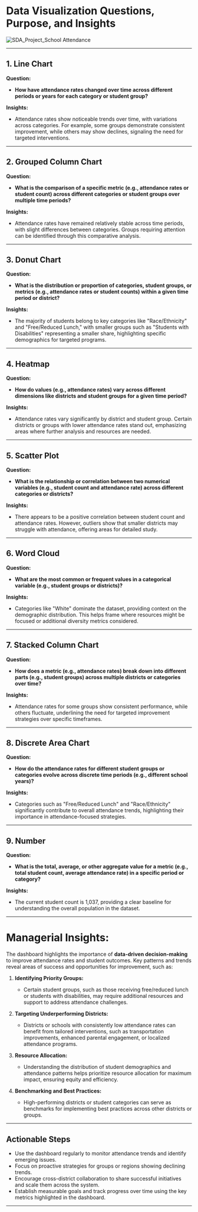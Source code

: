 # Data Visualization Questions, Purpose, and Insights

![SDA_Project_School Attendance](https://github.com/user-attachments/assets/3f7330ef-338b-4696-bcac-ec7b99e6c7f5)


---

## 1. Line Chart  
**Question:**  
- **How have attendance rates changed over time across different periods or years for each category or student group?**

**Insights:**  
- Attendance rates show noticeable trends over time, with variations across categories. For example, some groups demonstrate consistent improvement, while others may show declines, signaling the need for targeted interventions.

---

## 2. Grouped Column Chart  
**Question:**  
- **What is the comparison of a specific metric (e.g., attendance rates or student count) across different categories or student groups over multiple time periods?**

**Insights:**  
- Attendance rates have remained relatively stable across time periods, with slight differences between categories. Groups requiring attention can be identified through this comparative analysis.

---

## 3. Donut Chart  
**Question:**  
- **What is the distribution or proportion of categories, student groups, or metrics (e.g., attendance rates or student counts) within a given time period or district?**

**Insights:**  
- The majority of students belong to key categories like "Race/Ethnicity" and "Free/Reduced Lunch," with smaller groups such as "Students with Disabilities" representing a smaller share, highlighting specific demographics for targeted programs.

---

## 4. Heatmap  
**Question:**  
- **How do values (e.g., attendance rates) vary across different dimensions like districts and student groups for a given time period?**

**Insights:**  
- Attendance rates vary significantly by district and student group. Certain districts or groups with lower attendance rates stand out, emphasizing areas where further analysis and resources are needed.

---

## 5. Scatter Plot  
**Question:**  
- **What is the relationship or correlation between two numerical variables (e.g., student count and attendance rate) across different categories or districts?**

**Insights:**  
- There appears to be a positive correlation between student count and attendance rates. However, outliers show that smaller districts may struggle with attendance, offering areas for detailed study.

---

## 6. Word Cloud  
**Question:**  
- **What are the most common or frequent values in a categorical variable (e.g., student groups or districts)?**

**Insights:**  
- Categories like "White" dominate the dataset, providing context on the demographic distribution. This helps frame where resources might be focused or additional diversity metrics considered.

---

## 7. Stacked Column Chart  
**Question:**  
- **How does a metric (e.g., attendance rates) break down into different parts (e.g., student groups) across multiple districts or categories over time?**

**Insights:**  
- Attendance rates for some groups show consistent performance, while others fluctuate, underlining the need for targeted improvement strategies over specific timeframes.

---

## 8. Discrete Area Chart  
**Question:**  
- **How do the attendance rates for different student groups or categories evolve across discrete time periods (e.g., different school years)?**

**Insights:**  
- Categories such as "Free/Reduced Lunch" and "Race/Ethnicity" significantly contribute to overall attendance trends, highlighting their importance in attendance-focused strategies.

---

## 9. Number  
**Question:**  
- **What is the total, average, or other aggregate value for a metric (e.g., total student count, average attendance rate) in a specific period or category?**

**Insights:**  
- The current student count is 1,037, providing a clear baseline for understanding the overall population in the dataset.

---

# Managerial Insights:

The dashboard highlights the importance of **data-driven decision-making** to improve attendance rates and student outcomes. Key patterns and trends reveal areas of success and opportunities for improvement, such as:

1. **Identifying Priority Groups:** 
   - Certain student groups, such as those receiving free/reduced lunch or students with disabilities, may require additional resources and support to address attendance challenges.
   
2. **Targeting Underperforming Districts:**
   - Districts or schools with consistently low attendance rates can benefit from tailored interventions, such as transportation improvements, enhanced parental engagement, or localized attendance programs.

3. **Resource Allocation:**
   - Understanding the distribution of student demographics and attendance patterns helps prioritize resource allocation for maximum impact, ensuring equity and efficiency.

4. **Benchmarking and Best Practices:**
   - High-performing districts or student categories can serve as benchmarks for implementing best practices across other districts or groups.

---

## Actionable Steps
- Use the dashboard regularly to monitor attendance trends and identify emerging issues.
- Focus on proactive strategies for groups or regions showing declining trends.
- Encourage cross-district collaboration to share successful initiatives and scale them across the system.
- Establish measurable goals and track progress over time using the key metrics highlighted in the dashboard.

---


